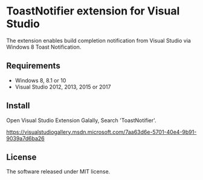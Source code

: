 ToastNotifier extension for Visual Studio
====

The extension enables build completion notification from Visual Studio via Windows 8 Toast Notification.

Requirements
----

- Windows 8, 8.1 or 10
- Visual Studio 2012, 2013, 2015 or 2017

Install
----

Open Visual Studio Extension Galally, Search 'ToastNotifier'.

https://visualstudiogallery.msdn.microsoft.com/7aa63d6e-5701-40e4-9b91-9039a7d6ba26

License
----

The software released under MIT license.
